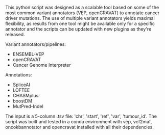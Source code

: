 This python script was designed as a scalable tool based on some of the most common variant annotators (VEP, openCRAVAT) to annotate cancer driver mutations. The use of multiple variant annotators yields maximal flexibility, as results from one tool might be available only for a specific annotator and the scripts can be updated with new plugins as they're released. 

Variant annotators/pipelines:
- ENSEMBL-VEP
- openCRAVAT
- Cancer Genome Interpreter

Annotations:
- SpliceAI
- LOFTEE
- CHASMplus
- boostDM
- MutPred-Indel

The input is a 5-column .tsv file: 'chr', 'start', 'ref', 'var', 'tumour_id'. 
The script was built and tested in a conda environment with vep, vcf2maf, oncokbannotator and opencravat installed with all their dependencies.